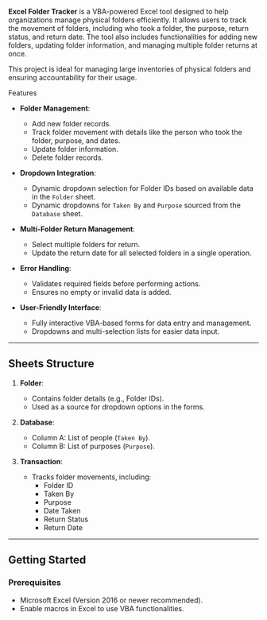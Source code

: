 **Excel Folder Tracker** is a VBA-powered Excel tool designed to help organizations manage physical folders efficiently. It allows users to track the movement of folders, including who took a folder, the purpose, return status, and return date. The tool also includes functionalities for adding new folders, updating folder information, and managing multiple folder returns at once.

This project is ideal for managing large inventories of physical folders and ensuring accountability for their usage.


 Features
- **Folder Management**:
  - Add new folder records.
  - Track folder movement with details like the person who took the folder, purpose, and dates.
  - Update folder information.
  - Delete folder records.

- **Dropdown Integration**:
  - Dynamic dropdown selection for Folder IDs based on available data in the `Folder` sheet.
  - Dynamic dropdowns for `Taken By` and `Purpose` sourced from the `Database` sheet.

- **Multi-Folder Return Management**:
  - Select multiple folders for return.
  - Update the return date for all selected folders in a single operation.

- **Error Handling**:
  - Validates required fields before performing actions.
  - Ensures no empty or invalid data is added.

- **User-Friendly Interface**:
  - Fully interactive VBA-based forms for data entry and management.
  - Dropdowns and multi-selection lists for easier data input.

---

## Sheets Structure
1. **Folder**:
   - Contains folder details (e.g., Folder IDs).
   - Used as a source for dropdown options in the forms.

2. **Database**:
   - Column A: List of people (`Taken By`).
   - Column B: List of purposes (`Purpose`).

3. **Transaction**:
   - Tracks folder movements, including:
     - Folder ID
     - Taken By
     - Purpose
     - Date Taken
     - Return Status
     - Return Date

---

## Getting Started
### Prerequisites
- Microsoft Excel (Version 2016 or newer recommended).
- Enable macros in Excel to use VBA functionalities.

